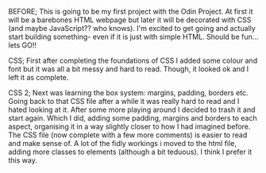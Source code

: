 BEFORE;
    This is going to be my first project with the Odin Project. At first it will be a barebones HTML webpage but later it will be decorated with CSS (and maybe JavaScript?? who knows). I'm excited to get going and actually start building something- even if it is just with simple HTML. Should be fun... lets GO!!

CSS;
    First after completing the foundations of CSS I added some colour and font but it was all a bit messy and hard to read. Though, it looked ok and I left it as complete.

CSS 2;
    Next was learning the box system: margins, padding, borders etc. Going back to that CSS file after a while it was really hard to read and I hated looking at it. After some more playing around I decided to trash it and start again. Which I did, adding some padding, margins and borders to each aspect, organising it in a way slightly closer to how I had imagined before. The CSS file (now complete with a few more comments) is easier to read and make sense of. A lot of the fidly workings i moved to the html file, adding more classes to elements (although a bit teduous). I think I prefer it this way.